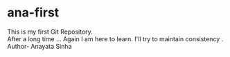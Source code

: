# ana-first
This is my first Git Repository.
<br>
After a long time ... Again I am here to learn. I'll try to maintain consistency .
<br>
Author- Anayata Sinha
